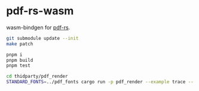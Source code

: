 # pdf-rs-wasm

wasm-bindgen for [pdf-rs](https://github.com/pdf-rs/pdf).

```sh
git submodule update --init
make patch

pnpm i
pnpm build
pnpm test

cd thidparty/pdf_render
STANDARD_FONTS=../pdf_fonts cargo run -p pdf_render --example trace -- ../pdf/files/example.pdf
```
